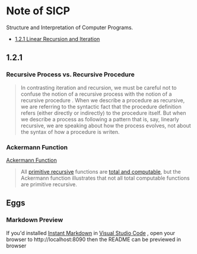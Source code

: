 # Note of SICP
Structure and Interpretation of Computer Programs.

* [1.2.1 Linear Recursion and Iteration](#1.2.1)


## 1.2.1

### Recursive Process vs. Recursive Procedure
> In contrasting iteration and recursion, we must be careful not to
confuse the notion of a recursive process with the notion of a recursive
procedure . When we describe a procedure as recursive, we are referring
to the syntactic fact that the procedure definition refers (either directly
or indirectly) to the procedure itself. But when we describe a process
as following a pattern that is, say, linearly recursive, we are speaking
about how the process evolves, not about the syntax of how a procedure
is writen.

### Ackermann Function
[Ackermann Function](https://en.wikipedia.org/wiki/Ackermann_function)
> All [primitive recursive](https://en.wikipedia.org/wiki/Primitive_recursive_function)
 functions are [total and computable](https://en.wikipedia.org/wiki/Computable_function), 
but the Ackermann function illustrates that 
not all total computable functions are primitive recursive.

## Eggs

### Markdown Preview
If you'd installed [Instant Markdown](https://github.com/suan/instant-markdown-d) 
in [Visual Studio Code](https://code.visualstudio.com/) , open your browser to 
http://localhost:8090 then the README can be previewed in browser
